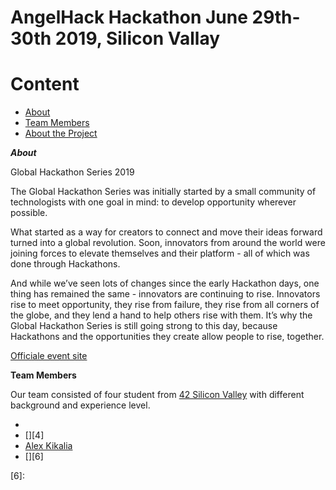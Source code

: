 # AngelHack Hackathon June 29th-30th 2019, Silicon Vallay

**Content**
================
* [About](#About)
* [Team Members](#Team-Members)
* [About the Project](#About-the-Project)


***About***

Global Hackathon Series 2019

The Global Hackathon Series was initially started by a small community of technologists with one goal in mind: to develop opportunity wherever possible.

What started as a way for creators to connect and move their ideas forward turned into a global revolution. Soon, innovators from around the world were joining forces to elevate themselves and their platform - all of which was done through Hackathons.

And while we’ve seen lots of changes since the early Hackathon days, one thing has remained the same - innovators are continuing to rise. Innovators rise to meet opportunity, they rise from failure, they rise from all corners of the globe, and they lend a hand to help others rise with them. It’s why the Global Hackathon Series is still going strong to this day, because Hackathons and the opportunities they create allow people to rise, together.

[Officiale event site][1]

**Team Members**

Our team consisted of four student from [42 Silicon Valley][2] with different background and experience level.
* [][3]
* [][4]
* [Alex Kikalia][5]
* [][6]

[1]: https://www.hackathon.io/events
[2]: https://www.42.us.org
[3]:
[4]:
[5]: https://github.com/akikalia
[6]:

